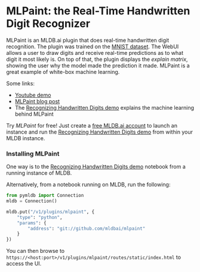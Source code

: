 # MLPaint: the Real-Time Handwritten Digit Recognizer

MLPaint is an MLDB.ai plugin that does real-time handwritten digit recognition. The plugin was trained on the [MNIST dataset](http://yann.lecun.com/exdb/mnist/). The WebUI allows a user to draw digits and receive real-time predictions as to what digit it most likely is. On top of that, the plugin displays the *explain matrix*, showing the user why the model made the prediction it made. MLPaint is a great example of white-box machine learning.

Some links:

- [Youtube demo](https://www.youtube.com/watch?v=WGdLCXDiDSo)
- [MLPaint blog post](http://blog.mldb.ai/blog/posts/2016/09/mlpaint/)
- The [Recognizing Handwritten Digits demo](https://docs.mldb.ai/ipy/notebooks/_demos/_latest/Real-Time%20Digits%20Recognizer.html) explains the machine learning behind MLPaint

Try *MLPaint* for free! Just create a [free MLDB.ai account](https://mldb.ai/#signup) to launch an instance and run the [Recognizing Handwritten Digits demo](https://docs.mldb.ai/ipy/notebooks/_demos/_latest/Real-Time%20Digits%20Recognizer.html) from within your MLDB instance.

### Installing MLPaint

One way is to the [Recognizing Handwritten Digits demo](https://docs.mldb.ai/ipy/notebooks/_demos/_latest/Real-Time%20Digits%20Recognizer.html) notebook from a running instance of MLDB.

Alternatively, from a notebook running on MLDB, run the following:

```python
from pymldb import Connection
mldb = Connection()

mldb.put("/v1/plugins/mlpaint", {
    "type": "python",
    "params": {
        "address": "git://github.com/mldbai/mlpaint"
    }
})
```

You can then browse to `https://<host:port>/v1/plugins/mlpaint/routes/static/index.html` to access the UI.
